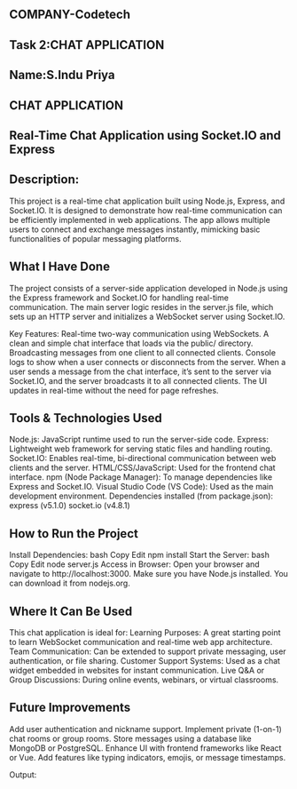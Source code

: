 ## COMPANY-Codetech
## Task 2:CHAT APPLICATION
## Name:S.Indu Priya
## CHAT APPLICATION


## Real-Time Chat Application using Socket.IO and Express
## Description:
This project is a real-time chat application built using Node.js, Express, and Socket.IO. It is designed to demonstrate how real-time communication can be efficiently implemented in web applications. The app allows multiple users to connect and exchange messages instantly, mimicking basic functionalities of popular messaging platforms.

## What I Have Done
The project consists of a server-side application developed in Node.js using the Express framework and Socket.IO for handling real-time communication. The main server logic resides in the server.js file, which sets up an HTTP server and initializes a WebSocket server using Socket.IO.

Key Features:
Real-time two-way communication using WebSockets.
A clean and simple chat interface that loads via the public/ directory.
Broadcasting messages from one client to all connected clients.
Console logs to show when a user connects or disconnects from the server.
When a user sends a message from the chat interface, it’s sent to the server via Socket.IO, and the server broadcasts it to all connected clients. The UI updates in real-time without the need for page refreshes.

## Tools & Technologies Used
Node.js: JavaScript runtime used to run the server-side code.
Express: Lightweight web framework for serving static files and handling routing.
Socket.IO: Enables real-time, bi-directional communication between web clients and the server.
HTML/CSS/JavaScript: Used for the frontend chat interface.
npm (Node Package Manager): To manage dependencies like Express and Socket.IO.
Visual Studio Code (VS Code): Used as the main development environment.
Dependencies installed (from package.json):
express (v5.1.0)
socket.io (v4.8.1)

## How to Run the Project
Install Dependencies:
bash
Copy
Edit
npm install
Start the Server:
bash
Copy
Edit
node server.js
Access in Browser:
Open your browser and navigate to http://localhost:3000.
Make sure you have Node.js installed. You can download it from nodejs.org.

## Where It Can Be Used
This chat application is ideal for:
Learning Purposes: A great starting point to learn WebSocket communication and real-time web app architecture.
Team Communication: Can be extended to support private messaging, user authentication, or file sharing.
Customer Support Systems: Used as a chat widget embedded in websites for instant communication.
Live Q&A or Group Discussions: During online events, webinars, or virtual classrooms.

## Future Improvements
Add user authentication and nickname support.
Implement private (1-on-1) chat rooms or group rooms.
Store messages using a database like MongoDB or PostgreSQL.
Enhance UI with frontend frameworks like React or Vue.
Add features like typing indicators, emojis, or message timestamps.

Output:






